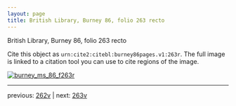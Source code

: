 ```yaml
---
layout: page
title: British Library, Burney 86, folio 263 recto
---
```


British Library, Burney 86, folio 263 recto

Cite this object as `urn:cite2:citebl:burney86pages.v1:263r`.  The full image is linked to a citation tool you can use to cite regions of the image.

[![burney_ms_86_f263r](http://www.homermultitext.org/iipsrv?IIIF=/project/homer/pyramidal/deepzoom/citebl/burney86imgs/v1/burney_ms_86_f263r.tif/full/800,/0/default.jpg)](http://www.homermultitext.org/ict2/?urn=urn:cite2:citebl:burney86imgs.v1:burney_ms_86_f263r) 

---

previous:  [262v](../262v/) | next: [263v](../263v/)